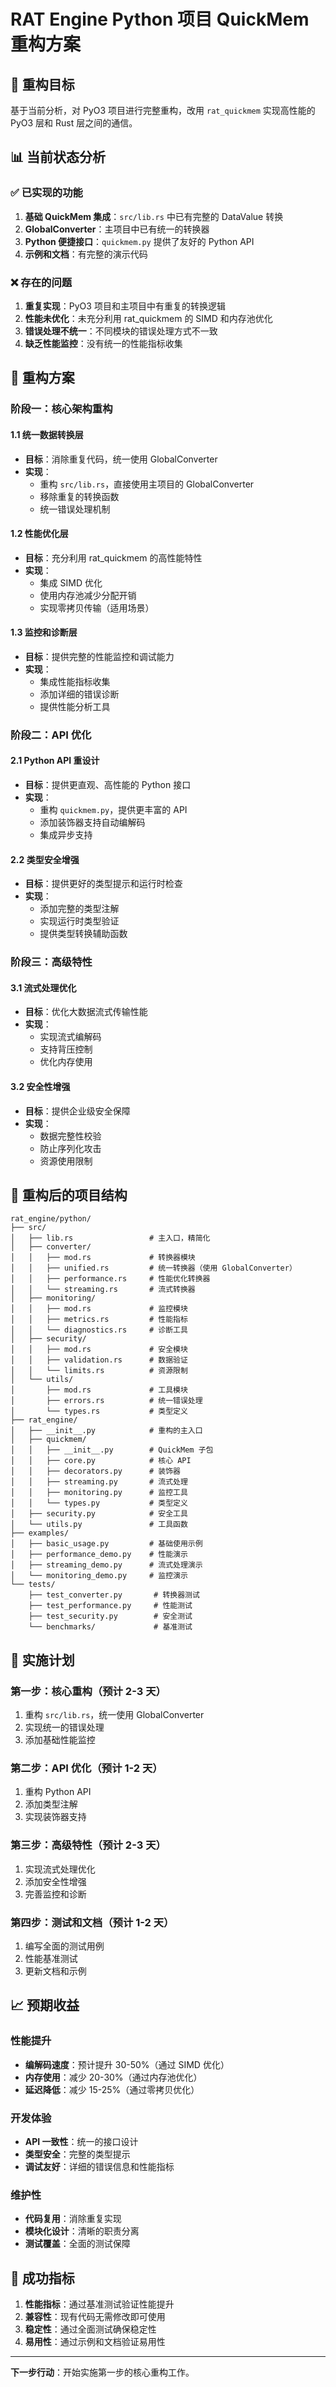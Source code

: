 # RAT Engine Python 项目 QuickMem 重构方案

## 🎯 重构目标

基于当前分析，对 PyO3 项目进行完整重构，改用 `rat_quickmem` 实现高性能的 PyO3 层和 Rust 层之间的通信。

## 📊 当前状态分析

### ✅ 已实现的功能
1. **基础 QuickMem 集成**：`src/lib.rs` 中已有完整的 DataValue 转换
2. **GlobalConverter**：主项目中已有统一的转换器
3. **Python 便捷接口**：`quickmem.py` 提供了友好的 Python API
4. **示例和文档**：有完整的演示代码

### ❌ 存在的问题
1. **重复实现**：PyO3 项目和主项目中有重复的转换逻辑
2. **性能未优化**：未充分利用 rat_quickmem 的 SIMD 和内存池优化
3. **错误处理不统一**：不同模块的错误处理方式不一致
4. **缺乏性能监控**：没有统一的性能指标收集

## 🚀 重构方案

### 阶段一：核心架构重构

#### 1.1 统一数据转换层
- **目标**：消除重复代码，统一使用 GlobalConverter
- **实现**：
  - 重构 `src/lib.rs`，直接使用主项目的 GlobalConverter
  - 移除重复的转换函数
  - 统一错误处理机制

#### 1.2 性能优化层
- **目标**：充分利用 rat_quickmem 的高性能特性
- **实现**：
  - 集成 SIMD 优化
  - 使用内存池减少分配开销
  - 实现零拷贝传输（适用场景）

#### 1.3 监控和诊断层
- **目标**：提供完整的性能监控和调试能力
- **实现**：
  - 集成性能指标收集
  - 添加详细的错误诊断
  - 提供性能分析工具

### 阶段二：API 优化

#### 2.1 Python API 重设计
- **目标**：提供更直观、高性能的 Python 接口
- **实现**：
  - 重构 `quickmem.py`，提供更丰富的 API
  - 添加装饰器支持自动编解码
  - 集成异步支持

#### 2.2 类型安全增强
- **目标**：提供更好的类型提示和运行时检查
- **实现**：
  - 添加完整的类型注解
  - 实现运行时类型验证
  - 提供类型转换辅助函数

### 阶段三：高级特性

#### 3.1 流式处理优化
- **目标**：优化大数据流式传输性能
- **实现**：
  - 实现流式编解码
  - 支持背压控制
  - 优化内存使用

#### 3.2 安全性增强
- **目标**：提供企业级安全保障
- **实现**：
  - 数据完整性校验
  - 防止序列化攻击
  - 资源使用限制

## 📁 重构后的项目结构

```
rat_engine/python/
├── src/
│   ├── lib.rs                 # 主入口，精简化
│   ├── converter/
│   │   ├── mod.rs             # 转换器模块
│   │   ├── unified.rs         # 统一转换器（使用 GlobalConverter）
│   │   ├── performance.rs     # 性能优化转换器
│   │   └── streaming.rs       # 流式转换器
│   ├── monitoring/
│   │   ├── mod.rs             # 监控模块
│   │   ├── metrics.rs         # 性能指标
│   │   └── diagnostics.rs     # 诊断工具
│   ├── security/
│   │   ├── mod.rs             # 安全模块
│   │   ├── validation.rs      # 数据验证
│   │   └── limits.rs          # 资源限制
│   └── utils/
│       ├── mod.rs             # 工具模块
│       ├── errors.rs          # 统一错误处理
│       └── types.rs           # 类型定义
├── rat_engine/
│   ├── __init__.py            # 重构的主入口
│   ├── quickmem/
│   │   ├── __init__.py        # QuickMem 子包
│   │   ├── core.py            # 核心 API
│   │   ├── decorators.py      # 装饰器
│   │   ├── streaming.py       # 流式处理
│   │   ├── monitoring.py      # 监控工具
│   │   └── types.py           # 类型定义
│   ├── security.py            # 安全工具
│   └── utils.py               # 工具函数
├── examples/
│   ├── basic_usage.py         # 基础使用示例
│   ├── performance_demo.py    # 性能演示
│   ├── streaming_demo.py      # 流式处理演示
│   └── monitoring_demo.py     # 监控演示
└── tests/
    ├── test_converter.py       # 转换器测试
    ├── test_performance.py     # 性能测试
    ├── test_security.py        # 安全测试
    └── benchmarks/             # 基准测试
```

## 🔧 实施计划

### 第一步：核心重构（预计 2-3 天）
1. 重构 `src/lib.rs`，统一使用 GlobalConverter
2. 实现统一的错误处理
3. 添加基础性能监控

### 第二步：API 优化（预计 1-2 天）
1. 重构 Python API
2. 添加类型注解
3. 实现装饰器支持

### 第三步：高级特性（预计 2-3 天）
1. 实现流式处理优化
2. 添加安全性增强
3. 完善监控和诊断

### 第四步：测试和文档（预计 1-2 天）
1. 编写全面的测试用例
2. 性能基准测试
3. 更新文档和示例

## 📈 预期收益

### 性能提升
- **编解码速度**：预计提升 30-50%（通过 SIMD 优化）
- **内存使用**：减少 20-30%（通过内存池优化）
- **延迟降低**：减少 15-25%（通过零拷贝优化）

### 开发体验
- **API 一致性**：统一的接口设计
- **类型安全**：完整的类型提示
- **调试友好**：详细的错误信息和性能指标

### 维护性
- **代码复用**：消除重复实现
- **模块化设计**：清晰的职责分离
- **测试覆盖**：全面的测试保障

## 🎯 成功指标

1. **性能指标**：通过基准测试验证性能提升
2. **兼容性**：现有代码无需修改即可使用
3. **稳定性**：通过全面测试确保稳定性
4. **易用性**：通过示例和文档验证易用性

---

**下一步行动**：开始实施第一步的核心重构工作。